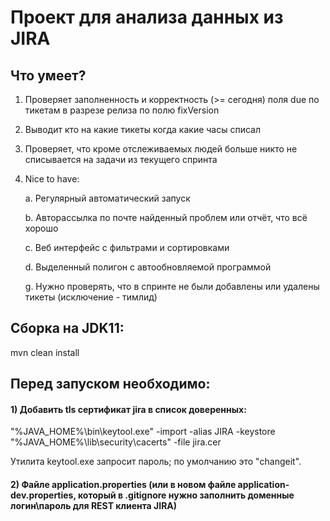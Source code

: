 # Проект для анализа данных из JIRA

## Что умеет?
1)	Проверяет заполненность и корректность (>= сегодня) поля due по тикетам в разрезе релиза по полю fixVersion
2)	Выводит кто на какие тикеты когда какие часы списал
3)	Проверяет, что кроме отслеживаемых людей больше никто не списывается на задачи из текущего спринта
4)	Nice to have:

    a.	Регулярный автоматический запуск
    
    b.	Авторассылка по почте найденный проблем или отчёт, что всё хорошо
    
    c.	Веб интерфейс с фильтрами и сортировками
    
    d.	Выделенный полигон с автообновляемой программой
    
    g.	Нужно проверять, что в спринте не были добавлены или удалены тикеты (исключение - тимлид)
    

## Сборка на JDK11:
mvn clean install

## Перед запуском необходимо:

#### 1) Добавить tls сертификат jira в список доверенных:
"%JAVA_HOME%\bin\keytool.exe" -import -alias JIRA -keystore "%JAVA_HOME%\lib\security\cacerts" -file jira.cer

Утилита keytool.exe запросит пароль; по умолчанию это "changeit".

#### 2) Файле application.properties (или в новом файле application-dev.properties, который в .gitignore нужно заполнить доменные логин\пароль для REST клиента JIRA)
